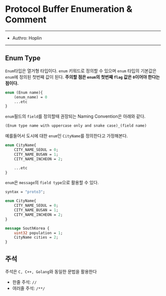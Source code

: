 # Protocol Buffer Enumeration & Comment

---

- Authro: Hoplin

---

## Enum Type

`Enum`타입은 열거형 타입이다. `enum` 키워드로 정의할 수 있으며 `enum` 타입의 기본값은 `enum`에 정의된 첫번째 값이 된다. **주의할 점은 `enum`의 첫번째 `flag` 값은 `0`이어야 한다는 점이다.**

```proto
enum (Enum name){
    (enum_name) = 0
    ...etc
}
```

`enum`필드의 `field`를 정의할때 권장되는 Naming Convention은 아래와 같다.

```proto
(Enum type name with uppercase only and snake case)_(field name)
```

예를들어서 도시에 대한 `enum`인 `CityName`를 정의한다고 가정해본다.

```proto
enum CityName{
    CITY_NAME_SEOUL = 0;
    CITY_NAME_BUSAN = 1;
    CITY_NAME_INCHEON = 2;

    ...etc
}
```

`enum`은 `message`의 `field type`으로 활용할 수 있다.

```proto
syntax = "proto3";

enum CityName{
    CITY_NAME_SEOUL = 0;
    CITY_NAME_BUSAN = 1;
    CITY_NAME_INCHEON = 2;
}

message SouthKorea {
    uint32 population = 1;
    CityName cities = 2;
}

```

## 주석

주석은 `C, C++, Golang`와 동일한 문법을 활용한다

- 한줄 주석: `//`
- 여러줄 주석: `/**/`
